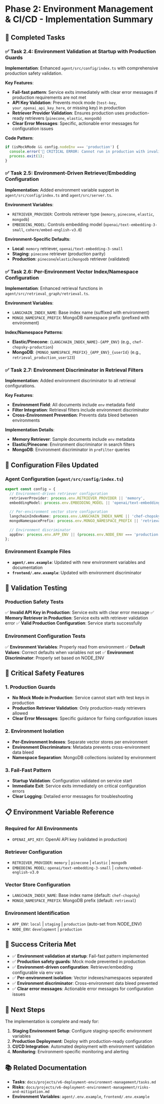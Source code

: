 # Phase 2: Environment Management & CI/CD - Implementation Summary

## 🎯 Completed Tasks

### ✅ Task 2.4: Environment Validation at Startup with Production Guards

**Implementation**: Enhanced `agent/src/config/index.ts` with comprehensive production safety validation.

**Key Features**:
- **Fail-fast pattern**: Service exits immediately with clear error messages if production requirements are not met
- **API Key Validation**: Prevents mock mode (`test-key`, `your_openai_api_key_here`, or missing key) in production
- **Retriever Provider Validation**: Ensures production uses production-ready retrievers (`pinecone`, `elastic`, `mongodb`)
- **Clear Error Messages**: Specific, actionable error messages for configuration issues

**Code Pattern**:
```typescript
if (isMockMode && config.nodeEnv === 'production') {
  console.error('🚨 CRITICAL ERROR: Cannot run in production with invalid API key!');
  process.exit(1);
}
```

### ✅ Task 2.5: Environment-Driven Retriever/Embedding Configuration

**Implementation**: Added environment variable support in `agent/src/config/index.ts` and `agent/src/server.ts`.

**Environment Variables**:
- `RETRIEVER_PROVIDER`: Controls retriever type (`memory`, `pinecone`, `elastic`, `mongodb`)
- `EMBEDDING_MODEL`: Controls embedding model (`openai/text-embedding-3-small`, `cohere/embed-english-v3.0`)

**Environment-Specific Defaults**:
- **Local**: `memory` retriever, `openai/text-embedding-3-small`
- **Staging**: `pinecone` retriever (production parity)
- **Production**: `pinecone`/`elastic`/`mongodb` retriever (validated)

### ✅ Task 2.6: Per-Environment Vector Index/Namespace Configuration

**Implementation**: Enhanced retrieval functions in `agent/src/retrieval_graph/retrieval.ts`.

**Environment Variables**:
- `LANGCHAIN_INDEX_NAME`: Base index name (suffixed with environment)
- `MONGO_NAMESPACE_PREFIX`: MongoDB namespace prefix (prefixed with environment)

**Index/Namespace Patterns**:
- **Elastic/Pinecone**: `{LANGCHAIN_INDEX_NAME}-{APP_ENV}` (e.g., `chef-chopsky-production`)
- **MongoDB**: `{MONGO_NAMESPACE_PREFIX}_{APP_ENV}_{userId}` (e.g., `retrieval_production_user123`)

### ✅ Task 2.7: Environment Discriminator in Retrieval Filters

**Implementation**: Added environment discriminator to all retrieval configurations.

**Key Features**:
- **Environment Field**: All documents include `env` metadata field
- **Filter Integration**: Retrieval filters include environment discriminator
- **Cross-Environment Prevention**: Prevents data bleed between environments

**Implementation Details**:
- **Memory Retriever**: Sample documents include `env` metadata
- **Elastic/Pinecone**: Environment discriminator in search filters
- **MongoDB**: Environment discriminator in `preFilter` queries

## 🔧 Configuration Files Updated

### Agent Configuration (`agent/src/config/index.ts`)
```typescript
export const config = {
  // Environment-driven retriever configuration
  retrieverProvider: process.env.RETRIEVER_PROVIDER || 'memory',
  embeddingModel: process.env.EMBEDDING_MODEL || 'openai/text-embedding-3-small',
  
  // Per-environment vector store configuration
  langchainIndexName: process.env.LANGCHAIN_INDEX_NAME || 'chef-chopsky',
  mongoNamespacePrefix: process.env.MONGO_NAMESPACE_PREFIX || 'retrieval',
  
  // Environment discriminator
  appEnv: process.env.APP_ENV || (process.env.NODE_ENV === 'production' ? 'production' : 'local'),
};
```

### Environment Example Files
- **`agent/.env.example`**: Updated with new environment variables and documentation
- **`frontend/.env.example`**: Updated with environment discriminator

## 🧪 Validation Testing

### Production Safety Tests
✅ **Invalid API Key in Production**: Service exits with clear error message
✅ **Memory Retriever in Production**: Service exits with retriever validation error
✅ **Valid Production Configuration**: Service starts successfully

### Environment Configuration Tests
✅ **Environment Variables**: Properly read from environment
✅ **Default Values**: Correct defaults when variables not set
✅ **Environment Discriminator**: Properly set based on NODE_ENV

## 🚨 Critical Safety Features

### 1. Production Guards
- **No Mock Mode in Production**: Service cannot start with test keys in production
- **Production Retriever Validation**: Only production-ready retrievers allowed
- **Clear Error Messages**: Specific guidance for fixing configuration issues

### 2. Environment Isolation
- **Per-Environment Indexes**: Separate vector stores per environment
- **Environment Discriminators**: Metadata prevents cross-environment data bleed
- **Namespace Separation**: MongoDB collections isolated by environment

### 3. Fail-Fast Pattern
- **Startup Validation**: Configuration validated on service start
- **Immediate Exit**: Service exits immediately on critical configuration errors
- **Clear Logging**: Detailed error messages for troubleshooting

## 📋 Environment Variable Reference

### Required for All Environments
- `OPENAI_API_KEY`: OpenAI API key (validated in production)

### Retriever Configuration
- `RETRIEVER_PROVIDER`: `memory` | `pinecone` | `elastic` | `mongodb`
- `EMBEDDING_MODEL`: `openai/text-embedding-3-small` | `cohere/embed-english-v3.0`

### Vector Store Configuration
- `LANGCHAIN_INDEX_NAME`: Base index name (default: `chef-chopsky`)
- `MONGO_NAMESPACE_PREFIX`: MongoDB prefix (default: `retrieval`)

### Environment Identification
- `APP_ENV`: `local` | `staging` | `production` (auto-set from NODE_ENV)
- `NODE_ENV`: `development` | `production`

## 🎯 Success Criteria Met

- ✅ **Environment validation at startup**: Fail-fast pattern implemented
- ✅ **Production safety guards**: Mock mode prevented in production
- ✅ **Environment-driven configuration**: Retriever/embedding configurable via env vars
- ✅ **Per-environment isolation**: Vector indexes/namespaces separated
- ✅ **Environment discriminator**: Cross-environment data bleed prevented
- ✅ **Clear error messages**: Actionable error messages for configuration issues

## 🔄 Next Steps

The implementation is complete and ready for:
1. **Staging Environment Setup**: Configure staging-specific environment variables
2. **Production Deployment**: Deploy with production-ready configuration
3. **CI/CD Integration**: Automated deployment with environment validation
4. **Monitoring**: Environment-specific monitoring and alerting

## 📚 Related Documentation

- **Tasks**: `docs/projects/v6-deployment-environment-management/tasks.md`
- **Risks**: `docs/projects/v6-deployment-environment-management/risks-and-mitigation.md`
- **Environment Variables**: `agent/.env.example`, `frontend/.env.example`